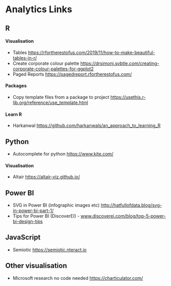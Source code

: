 # Analytics Links

## R

#### Visualisation
- Tables https://rfortherestofus.com/2019/11/how-to-make-beautiful-tables-in-r/
- Create corporate colour palette https://drsimonj.svbtle.com/creating-corporate-colour-palettes-for-ggplot2
- Paged Reports https://pagedreport.rfortherestofus.com/

#### Packages
- Copy template files from a package to project https://usethis.r-lib.org/reference/use_template.html

#### Learn R
- Harkanwal https://github.com/harkanwals/an_approach_to_learning_R

## Python
- Autocomplete for python https://www.kite.com/

#### Visualisation
- Altair https://altair-viz.github.io/

## Power BI
- SVG in Power BI (infographic images etc) http://hatfullofdata.blog/svg-in-power-bi-part-1/
- Tips for Power BI (DiscoverEI) - www.discoverei.com/blog/top-5-power-bi-design-tips

## JavaScript 
- Semiotic https://semiotic.nteract.io

## Other visualisation
- Microsoft research no code needed https://charticulator.com/
